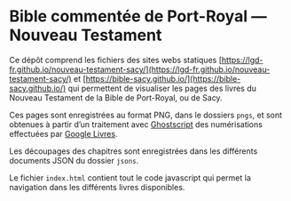 # Bible commentée de Port-Royal — Nouveau Testament

Ce dépôt comprend les fichiers des sites webs statiques [https://lgd-fr.github.io/nouveau-testament-sacy/](https://lgd-fr.github.io/nouveau-testament-sacy/) et [https://bible-sacy.github.io/](https://bible-sacy.github.io/) qui permettent de visualiser les pages des livres du Nouveau Testament de la Bible de Port-Royal, ou de Sacy.

Ces pages sont enregistrées au format PNG, dans le dossiers `pngs`, et sont obtenues à partir d’un traitement avec [Ghostscript](https://www.ghostscript.com/) des numérisations effectuées par [Google Livres](https://books.google.fr/).

Les découpages des chapitres sont enregistrées dans les différents documents JSON du dossier `jsons`.

Le fichier `index.html` contient tout le code javascript qui permet la navigation dans les différents livres disponibles.
